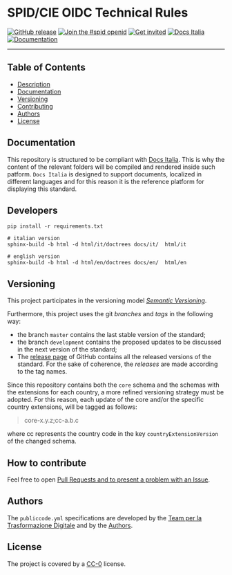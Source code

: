 # SPID/CIE OIDC Technical Rules

[![GitHub release](https://img.shields.io/github/release/italia/spid-cie-oidc-docs.svg?style=plastic)](https://github.com/italia/spid-cie-oidc-docs/releases)
[![Join the #spid openid](https://img.shields.io/badge/Slack%20channel-%23spid%20openid-blue.svg)](https://developersitalia.slack.com/archives/C7E85ED1N/)
[![Get invited](https://slack.developers.italia.it/badge.svg)](https://slack.developers.italia.it/)
[![Docs Italia](https://docs.italia.it/media/static/projects/badges/passing.svg)](https://docs.italia.it/italia/spid-cie-oidc-docs/it/master/index.html)
[![Documentation](https://img.shields.io/badge/Documentation-Docs%20Italia-blue.svg)](https://docs.italia.it/italia/spid-cie-oidc-docs/it/master/index.html)

---

## Table of Contents

- [Description](#description)
- [Documentation](#documentation)
- [Versioning](#versioning)
- [Contributing](#how-to-contribute)
- [Authors](#authors)
- [License](#license)

## Documentation

This repository is structured to be compliant with [Docs Italia](https://docs.italia.it/italia/developers-italia/publiccodeyml/it/master/index.html).
This is why the content of the relevant folders will be compiled and rendered inside such patform.
`Docs Italia` is designed to support documents, localized in different languages and for this
reason it is the reference platform for displaying this standard.


## Developers

````
pip install -r requirements.txt

# italian version
sphinx-build -b html -d html/it/doctrees docs/it/  html/it

# english version
sphinx-build -b html -d html/en/doctrees docs/en/  html/en
````

## Versioning


This project participates in the versioning model  [*Semantic
Versioning*](https://semver.org/).

Furthermore, this project uses the git *branches* and *tags* in the following way:
* the branch `master` contains the last stable version of the standard;
* the branch `development` contains the proposed updates to be discussed in the next version of the standard;
* The [release page](https://github.com/italia/publiccode.yml/releases) of
  GitHub contains all the released versions of the standard. For the sake of coherence, the *releases* are made according to the tag names.

Since this repository contains both the `core` schema and the schemas with the extensions for each country,
a more refined versioning strategy must be adopted. For this reason, each update of the core and/or the specific country extensions, will be tagged as follows:

> core-x.y.z;cc-a.b.c

where cc represents the country code in the key `countryExtensionVersion` of the changed schema.

## How to contribute

Feel free to open [Pull Requests and to present a problem with an Issue](CONTRIBUTING.md).

## Authors

The `publiccode.yml` specifications are developed by the [Team per la Trasformazione
Digitale](https://teamdigitale.governo.it) and by the [Authors](AUTHORS.md).

## License

The project is covered by a [CC-0](LICENSE) license.
